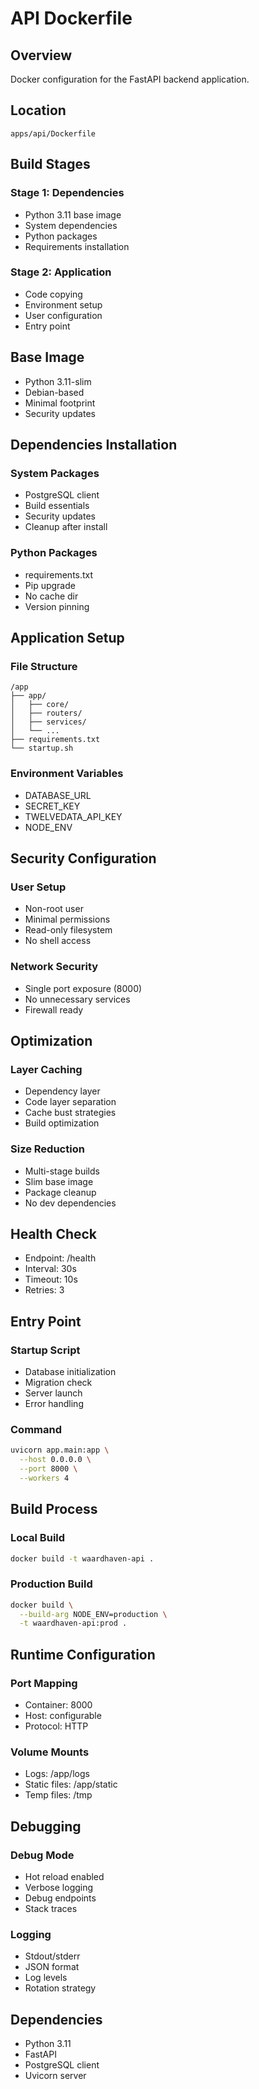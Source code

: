 # API Dockerfile

## Overview
Docker configuration for the FastAPI backend application.

## Location
`apps/api/Dockerfile`

## Build Stages

### Stage 1: Dependencies
- Python 3.11 base image
- System dependencies
- Python packages
- Requirements installation

### Stage 2: Application
- Code copying
- Environment setup
- User configuration
- Entry point

## Base Image
- Python 3.11-slim
- Debian-based
- Minimal footprint
- Security updates

## Dependencies Installation

### System Packages
- PostgreSQL client
- Build essentials
- Security updates
- Cleanup after install

### Python Packages
- requirements.txt
- Pip upgrade
- No cache dir
- Version pinning

## Application Setup

### File Structure
```
/app
├── app/
│   ├── core/
│   ├── routers/
│   ├── services/
│   └── ...
├── requirements.txt
└── startup.sh
```

### Environment Variables
- DATABASE_URL
- SECRET_KEY
- TWELVEDATA_API_KEY
- NODE_ENV

## Security Configuration

### User Setup
- Non-root user
- Minimal permissions
- Read-only filesystem
- No shell access

### Network Security
- Single port exposure (8000)
- No unnecessary services
- Firewall ready

## Optimization

### Layer Caching
- Dependency layer
- Code layer separation
- Cache bust strategies
- Build optimization

### Size Reduction
- Multi-stage builds
- Slim base image
- Package cleanup
- No dev dependencies

## Health Check
- Endpoint: /health
- Interval: 30s
- Timeout: 10s
- Retries: 3

## Entry Point

### Startup Script
- Database initialization
- Migration check
- Server launch
- Error handling

### Command
```bash
uvicorn app.main:app \
  --host 0.0.0.0 \
  --port 8000 \
  --workers 4
```

## Build Process

### Local Build
```bash
docker build -t waardhaven-api .
```

### Production Build
```bash
docker build \
  --build-arg NODE_ENV=production \
  -t waardhaven-api:prod .
```

## Runtime Configuration

### Port Mapping
- Container: 8000
- Host: configurable
- Protocol: HTTP

### Volume Mounts
- Logs: /app/logs
- Static files: /app/static
- Temp files: /tmp

## Debugging

### Debug Mode
- Hot reload enabled
- Verbose logging
- Debug endpoints
- Stack traces

### Logging
- Stdout/stderr
- JSON format
- Log levels
- Rotation strategy

## Dependencies
- Python 3.11
- FastAPI
- PostgreSQL client
- Uvicorn server